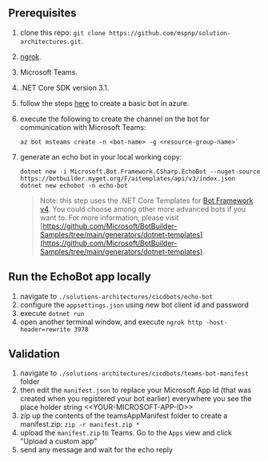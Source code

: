 ## Prerequisites

1. clone this repo: `git clone https://github.com/mspnp/solution-architectures.git`.
1. [ngrok](https://ngrok.com/).
1. Microsoft Teams.
1. .NET Core SDK version 3.1.
1. follow the steps [here](https://docs.microsoft.com/en-us/azure/bot-service/bot-service-quickstart-registration?view=azure-bot-service-4.0&tabs=csharp) to create a basic bot in azure.
1. execute the following to create the channel on the bot for communication with Microsoft Teams:

   ```
   az bot msteams create -n <bot-name> -g <resource-group-name>`
   ```

1. generate an echo bot in your local working copy:

   ```
   dotnet new -i Microsoft.Bot.Framework.CSharp.EchoBot --nuget-source https://botbuilder.myget.org/F/aitemplates/api/v3/index.json
   dotnet new echobot -n echo-bot
   ```

   > Note: this step uses the .NET Core Templates for [Bot Framework v4](https://dev.botframework.com). You could choose among other more advanced  bots if you want to. For more information, please visit [https://github.com/Microsoft/BotBuilder-Samples/tree/main/generators/dotnet-templates](https://github.com/Microsoft/BotBuilder-Samples/tree/main/generators/dotnet-templates).

## Run the EchoBot app locally

1. navigate to `./solutions-architectures/cicdbots/echo-bot`
1. configure the `appsettings.json` using new bot client id and password
1. execute `dotnet run`
1. open another terminal window, and execute `ngrok http -host-header=rewrite 3978`

## Validation

1. navigate to `./solutions-architectures/cicdbots/teams-bot-manifest` folder
1. then edit the `manifest.json` to replace your Microsoft App Id (that was created when you registered your bot earlier) everywhere you see the place holder string \<\<YOUR-MICROSOFT-APP-ID\>\>
1. zip up the contents of the teamsAppManifest folder to create a manifest.zip: `zip -r manifest.zip *`
1. upload the `manifest.zip` to Teams. Go to the `Apps` view and click "Upload a custom app"
1. send any message and wait for the echo reply
